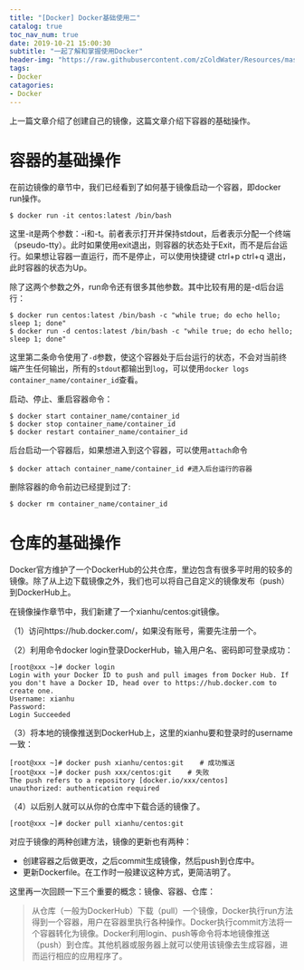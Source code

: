 ```yaml
---
title: "[Docker] Docker基础使用二"
catalog: true
toc_nav_num: true
date: 2019-10-21 15:00:30
subtitle: "一起了解和掌握使用Docker"
header-img: "https://raw.githubusercontent.com/zColdWater/Resources/master/Images/cover.jpg"
tags:
- Docker
catagories:
- Docker
---
```


上一篇文章介绍了创建自己的镜像，这篇文章介绍下容器的基础操作。

# 容器的基础操作

在前边镜像的章节中，我们已经看到了如何基于镜像启动一个容器，即docker run操作。

```
$ docker run -it centos:latest /bin/bash
```

这里-it是两个参数：-i和-t。前者表示打开并保持stdout，后者表示分配一个终端（pseudo-tty）。此时如果使用exit退出，则容器的状态处于Exit，而不是后台运行。如果想让容器一直运行，而不是停止，可以使用快捷键 ctrl+p ctrl+q 退出，此时容器的状态为Up。

除了这两个参数之外，run命令还有很多其他参数。其中比较有用的是-d后台运行：

```
$ docker run centos:latest /bin/bash -c "while true; do echo hello; sleep 1; done"
$ docker run -d centos:latest /bin/bash -c "while true; do echo hello; sleep 1; done"
```

这里第二条命令使用了`-d`参数，使这个容器处于后台运行的状态，不会对当前终端产生任何输出，所有的`stdout`都输出到`log`，可以使用`docker logs container_name/container_id`查看。  

启动、停止、重启容器命令：

```
$ docker start container_name/container_id
$ docker stop container_name/container_id
$ docker restart container_name/container_id
```  

后台启动一个容器后，如果想进入到这个容器，可以使用`attach`命令   

```
$ docker attach container_name/container_id #进入后台运行的容器
```

删除容器的命令前边已经提到过了:

```
$ docker rm container_name/container_id
```



# 仓库的基础操作

Docker官方维护了一个DockerHub的公共仓库，里边包含有很多平时用的较多的镜像。除了从上边下载镜像之外，我们也可以将自己自定义的镜像发布（push）到DockerHub上。

在镜像操作章节中，我们新建了一个xianhu/centos:git镜像。

（1）访问https://hub.docker.com/，如果没有账号，需要先注册一个。

（2）利用命令docker login登录DockerHub，输入用户名、密码即可登录成功：

```
[root@xxx ~]# docker login
Login with your Docker ID to push and pull images from Docker Hub. If you don't have a Docker ID, head over to https://hub.docker.com to create one.
Username: xianhu
Password:
Login Succeeded
```

（3）将本地的镜像推送到DockerHub上，这里的xianhu要和登录时的username一致：

```
[root@xxx ~]# docker push xianhu/centos:git    # 成功推送
[root@xxx ~]# docker push xxx/centos:git    # 失败
The push refers to a repository [docker.io/xxx/centos]
unauthorized: authentication required
```

（4）以后别人就可以从你的仓库中下载合适的镜像了。

```
[root@xxx ~]# docker pull xianhu/centos:git
```

对应于镜像的两种创建方法，镜像的更新也有两种：

* 创建容器之后做更改，之后commit生成镜像，然后push到仓库中。  
* 更新Dockerfile。在工作时一般建议这种方式，更简洁明了。

这里再一次回顾一下三个重要的概念：镜像、容器、仓库：

> 从仓库（一般为DockerHub）下载（pull）一个镜像，Docker执行run方法得到一个容器，用户在容器里执行各种操作。Docker执行commit方法将一个容器转化为镜像。Docker利用login、push等命令将本地镜像推送（push）到仓库。其他机器或服务器上就可以使用该镜像去生成容器，进而运行相应的应用程序了。



